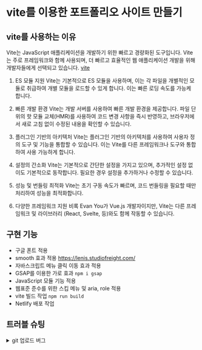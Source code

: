 # vite를 이용한 포트폴리오 사이트 만들기

## vite를 사용하는 이유
Vite는 JavaScript 애플리케이션을 개발하기 위한 빠르고 경량화된 도구입니다.
Vite는 주로 프레임워크와 함께 사용되며, 더 빠르고 효율적인 웹 애플리케이션 개발을 위해 개발자들에게 선택되고 있습니다.
[vite](https://ko.vitejs.dev/guide/)

1. ES 모듈 지원
Vite는 기본적으로 ES 모듈을 사용하며, 이는 각 파일을 개별적인 모듈로 취급하여 개별 모듈을 로드할 수 있게 합니다. 이는 빠른 로딩 속도를 가능케 합니다.

2. 빠른 개발 환경
Vite는 개발 서버를 사용하여 빠른 개발 환경을 제공합니다. 파일 단위의 핫 모듈 교체(HMR)를 사용하여 코드 변경 사항을 즉시 반영하고, 브라우저에서 새로 고침 없이 수정된 내용을 확인할 수 있습니다.

3. 플러그인 기반의 아키텍처
Vite는 플러그인 기반의 아키텍처를 사용하여 사용자 정의 도구 및 기능을 통합할 수 있습니다. 이는 Vite를 다른 프레임워크나 도구와 통합하여 사용 가능하게 합니다.

4. 설정의 간소화
Vite는 기본적으로 간단한 설정을 가지고 있으며, 추가적인 설정 없이도 기본적으로 동작합니다. 필요한 경우 설정을 추가하거나 수정할 수 있습니다.

5. 성능 및 번들링 최적화
Vite는 초기 구동 속도가 빠르며, 코드 번들링을 필요할 때만 처리하여 성능을 최적화합니다.

6. 다양한 프레임워크 지원
비록 Evan You가 Vue.js 개발자이지만, Vite는 다른 프레임워크 및 라이브러리 (React, Svelte, 등)와도 함께 작동할 수 있습니다.

## 구현 기능
- 구글 폰트 적용
- smooth 효과 적용 https://lenis.studiofreight.com/
- 자바스크립트 메뉴 클릭 이동 효과 적용
- GSAP를 이용한 가로 효과 `npm i gsap`
- JavaScript 모듈 기능 적용
- 웹표준 준수를 위한 스킵 메뉴 및 aria, role 적용
- vite 빌드 작업 `npm run build`
- Netlify 배포 작업



## 트러블 슈팅
<details>
<summary>git 업로드 버그</summary>
권한으로 인한 업로그 버그 현상이 생김 > 해결
git remote set-url origin https://webstoryboy@github.com/webstoryboy/vite-project.git 
</details>
